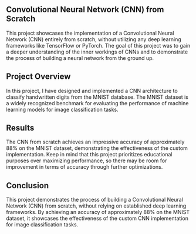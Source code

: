 ## Convolutional Neural Network (CNN) from Scratch

This project showcases the implementation of a Convolutional Neural Network (CNN) entirely from scratch, without utilizing any deep learning frameworks like TensorFlow or PyTorch. The goal of this project was to gain a deeper understanding of the inner workings of CNNs and to demonstrate the process of building a neural network from the ground up.

## Project Overview

In this project, I have designed and implemented a CNN architecture to classify handwritten digits from the MNIST database. The MNIST dataset is a widely recognized benchmark for evaluating the performance of machine learning models for image classification tasks.

## Results

The CNN from scratch achieves an impressive accuracy of approximately 88% on the MNIST dataset, demonstrating the effectiveness of the custom implementation. Keep in mind that this project prioritizes educational purposes over maximizing performance, so there may be room for improvement in terms of accuracy through further optimizations.

## Conclusion

This project demonstrates the process of building a Convolutional Neural Network (CNN) from scratch, without relying on established deep learning frameworks. By achieving an accuracy of approximately 88% on the MNIST dataset, it showcases the effectiveness of the custom CNN implementation for image classification tasks.
